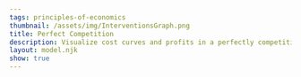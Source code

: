 ```yaml
---
tags: principles-of-economics
thumbnail: /assets/img/InterventionsGraph.png
title: Perfect Competition
description: Visualize cost curves and profits in a perfectly competitive firm
layout: model.njk
show: true
---
```

<script defer>
const myCalculator = new EconVision();

myCalculator.setGraphs({
  "idDiv": "CostCurvesGraph",
  "height": "650px",
  "width": "100",
  "left": -15,
  "right": 170,
  "bottom": -10,
  "top": 100,
  "showGrid": false,
  "expressions": false,
  "keypad": false,
  "zoomFit": true,
  "settingsMenu": true,
  "showXAxis": true,
  "showYAxis": true,
  "xAxisLabel": "Quantity (units)",
  "yAxisLabel": "Price per unit ($)"})



//define unit price using slider
myCalculator.addSliderInput({ 'idDiv': 'UnitPriceSlider', 'title': 'Unit Price (Marginal Revenue)', 'latex': 'P_{u}', 'min': '0', 'max': '60', 'step': '1', 'defaultValue': '30', 'simpleMode': true, 'legendText': ["Decrease", " ", "Increase"], 'listGraphs': [0] });
myCalculator.addExpression({ 'idDiv': 'UnitPrice (Marginal Revenue)', 'latex': "P\\left(x\\right)=P_{u}+0x\\left\\{x>0\\right\\}", 'color': '#000000', 'hidden': false, 'min': '0', 'listGraphs': [0] });

//define average fixed cost using slider
myCalculator.addSliderInput({ 'idDiv': 'AverageFixedCostSlider', 'title': 'Fixed Cost', 'latex': 'F_{c}', 'min': '0', 'max': '1000', 'step': '1', 'defaultValue': '100', 'simpleMode': true, 'legendText': ["Decrease", " ", "Increase"], 'listGraphs': [0] });
myCalculator.addExpression({ 'idDiv': 'AverageFixedCost', 'latex': "A_{FC}\\left(x\\right)=\\frac{F_{c}}{x}\\left\\{x>0\\right\\}", 'color': '#be185d', 'hidden': false, 'listGraphs': [0] });

//define marginal cost using slider
myCalculator.addSliderInput({'idDiv':'MarginalCostSlider','title':'Marginal Cost','latex':'V','min':'0','max':'44','step':'0.5','defaultValue':'14','simpleMode':true,'legendText':["Decrease"," ","Increase"],'listGraphs':[0]});
myCalculator.addExpression({ 'idDiv': 'AverageVariableCost', 'latex': "A_{VC}\\left(x\\right)=V+0.5x\\left\\{x>0\\right\\}", 'color': '#2438cc', 'hidden': false, 'listGraphs': [0] });

//define average total cost
myCalculator.addExpression({ 'idDiv': 'AverageTotalCost', 'latex': "A_{TC}\\left(x\\right)=V+0.5x+(F_{c}/x)\\left\\{x>0\\right\\}", 'color': '#0284c7', 'hidden': false, 'listGraphs': [0] });

//define marginal cost
myCalculator.addExpression({ 'idDiv': 'MarginalCost', 'latex': "M_{c}\\left(x\\right)=V+x\\left\\{x>0\\right\\}", 'color': '#15803d', 'hidden': false, 'listGraphs': [0] });



//label marginal cost curve
myCalculator.addLabel({ 'idDiv': 'MarginalCostLabel', 'latex': "\\left(80,80+V\\right)", 'label': 'Marginal Cost', 'color': '#15803d', 'pointSize': '0', 'showLabel': true, 'listGraphs': [0] });

//label average cost curve
myCalculator.addLabel({ 'idDiv': 'AverageCostLabel', 'latex': "\\left(100,V+50+\\frac{F_{c}}{100}\\right)", 'label': 'Average Cost', 'color': '#0284c7', 'pointSize': '0', 'showLabel': true, 'listGraphs': [0] });

//label average variable cost
myCalculator.addLabel({ 'idDiv': 'AverageVariableCostLabel', 'latex': "\\left(140,V+70\\right)", 'label': 'Average Variable Cost', 'color': '#2438cc', 'pointSize': '0', 'showLabel': true, 'listGraphs': [0] });

//label Unit Price
myCalculator.addLabel({ 'idDiv': 'UnitPriceLabel', 'latex': "\\left(100,P_{u}\\right)", 'label': 'Unit Price', 'color': '#000000','dragMode':Desmos.DragModes.Y , 'pointSize': '0', 'showLabel': true, 'listGraphs': [0] });

//label average fixed cost
myCalculator.addLabel({ 'idDiv': 'AverageFixedCostLabel', 'latex': "\\left(50,\\frac{F_{c}}{50}\\right)", 'label': 'Average Fixed Cost', 'color': '#be185d', 'pointSize': '0', 'showLabel': true, 'listGraphs': [0] });

//add intersection Marginal Cost and Unit Price
myCalculator.addExpression({ 'idDiv': 'IntersectMcP', 'latex': "P\\left(q\\right)\\sim M_{c}\\left(q\\right)", 'color': '#000000', 'hidden': false, 'min': '0', 'listGraphs': [0] });

//profit box
//myCalculator.addExpression({ 'idDiv': 'ProfitBox', 'latex': "\\operatorname{polygon}\\left(\\left(q,\\ P_{u}\\right),\\left(0,P_{u}\\right),\\left(0,A_{TC}\\left(q\\right)\\right),\\left(q,A_{TC}\\left(q\\right)\\right)\\right)", 'color': '#ea580c', 'hidden': false, 'min': '0', 'listGraphs': [0] });
//FOC
myCalculator.addExpression({ 'idDiv': 'findFOC', 'latex': "A_{TC}'\\left(c\\right)\\sim0", 'hidden': true, 'listGraphs': [0] });
myCalculator.addExpression({ 'idDiv': 'ProfitBox', 'latex': "0<x<q\\left\\{A_{TC}\\left(q\\right)<y<P_{u}\\right\\}", 'color': '#ea580c', 'hidden': false, 'lineStyle': 'Desmos.Styles.DASHED', 'lineWidth': '1', 'listGraphs': [0] });

myCalculator.addLabel({ 'idDiv': 'ProfitBoxLabel', 'latex': "\\left(q,\\ P_{u}\\right)\\left\\{q>c\\right\\}", 'label': 'Firm Profit', 'color': '#ea580c', 'pointSize': '0', 'showLabel': true, 'listGraphs': [0] });
myCalculator.addLabel({ 'idDiv': 'notProfitBoxLabel', 'latex': "\\left(q,\\ P_{u}\\right)\\left\\{q\\le c\\right\\}", 'label': 'No Profit', 'color': 'red', 'pointSize': '0', 'showLabel': true, 'listGraphs': [0] });

myCalculator.addExpression({ 'idDiv': 'EquilibriumQuantity', 'latex': "x=q\\left\\{0<y<P_{u}\\right\\}", 'color': '#404040', 'lineStyle': Desmos.Styles.DASHED, 'lineWidth': '1.5', 'max': '3', 'step': '0.5', 'listGraphs': [0] });
myCalculator.addLabel({ 'idDiv': 'EquilibriumQuantityLabel', 'latex': "\\left(q,0\\right)", 'label': 'Q*', 'color': '#404040', 'pointSize': '8', 'showLabel': true, 'labelOrientation': Desmos.LabelOrientations.BELOW, 'listGraphs': [0] });

myCalculator.addLabel({ 'idDiv': 'EquilibriumPriceLabel', 'latex': "\\left(0,P_{u}\\right)", 'label': 'P*', 'color':'#404040','pointSize':'8','showLabel':true,'labelOrientation':Desmos.LabelOrientations.LEFT,'listGraphs':[0]});

//INSTRUCTIONS
myCalculator.setInstructions({ 'title': 'Determining the equilibrium quantity and price in a perfectly competitive market', 'content': '<p class="p1"><strong>Increase/ decrease the market unit price</strong>&mdash;corresponding to the firm&rsquo;s marginal revenue&mdash;to observe how the firm adjusts the quantity it produces, Q* according to the equilibrium price P*.</p>' });

myCalculator.setInstructions({ 'title': 'Impacts on firm profit', 'content': '<b>You can also notice the impact of market fluctuations on the firm’s profit.</b> In a perfectly competitive market, when the market demand for a good changes, the price of this good is affected, thus increasing or reducing the difference between the firm’s marginal revenue (unit price) and its average cost that jointly determine how much profit the firm will make. <br> <br>\\theory{"Firm Profit","%%\\Pi=[P \\cdot Q]-[AC \\cdot Q]%%<br> %%\\Pi%% - Firm Profit <br>%%P%% - Unit Price (MR) <br> %%AC%% - Average Cost<br>%%Q%% - Quantity Produced "}  \\tip{"You can change the unit price in the competitive market by clicking and dragging the black point up and down as well."}' });

myCalculator.setInstructions({ 'title': 'Variations in the firm’s cost structure also affect the equilibrium quantity and firm profit.', 'content': 'Use the sliders on the left to increase or decrease the firm’s Fixed Cost and Marginal Cost and observe the result of these shifts on the firm’s profit. <br> <br> When average cost is equal or greater than the market unit price, the firm makes no profit. On the opposite, when the market unit price is greater than average cost curve, the firm makes positive profits(supernormal profits).'});


myCalculator.setCreators({ 'title': 'Developer', 'name': 'Elea', 'school': 'GS25’' });

</script>
